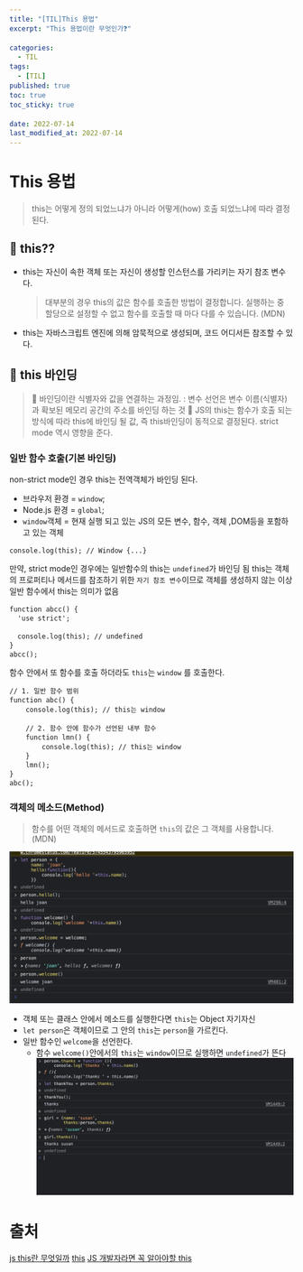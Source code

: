 ```yaml
---
title: "[TIL]This 용법"
excerpt: "This 용법이란 무엇인가❓"

categories:
  - TIL
tags:
  - [TIL]
published: true
toc: true
toc_sticky: true

date: 2022-07-14
last_modified_at: 2022-07-14
---
```


# This 용법

> this는 어떻게 정의 되었느냐가 아니라
> 어떻게(how) 호출 되었느냐에 따라 결정된다.

## 🌱 this??

- this는 자신이 속한 객체 또는 자신이 생성할 인스턴스를 가리키는 자기 참조 변수다.
  > 대부분의 경우 this의 값은 함수를 호출한 방법이 결정합니다. 실행하는 중 할당으로 설정할 수 없고 함수를 호출할 때 마다 다를 수 있습니다. (MDN)
- this는 자바스크립트 엔진에 의해 암묵적으로 생성되며, 코드 어디서든 참조할 수 있다.

## 🌱 this 바인딩

> 📌 바인딩이란 식별자와 값을 연결하는 과정임.
> : 변수 선언은 변수 이름(식별자)과 확보된 메모리 공간의 주소를 바인딩 하는 것
> 📌 JS의 this는 함수가 호출 되는 방식에 따라 this에 바인딩 될 값, 즉 this바인딩이 동적으로 결정된다. strict mode 역시 영향을 준다.

### 일반 함수 호출(기본 바인딩)

non-strict mode인 경우 this는 전역객체가 바인딩 된다.

- 브라우저 환경 = `window`;
- Node.js 환경 = `global`;
- `window`객체 = 현재 실행 되고 있는 JS의 모든 변수, 함수, 객체 ,DOM등을 포함하고 있는 객체

```
console.log(this); // Window {...}
```

만약, strict mode인 경우에는 일반함수의 this는 `undefined`가 바인딩 됨
this는 객체의 프로퍼티나 메서드를 참조하기 위한 `자기 참조 변수`이므로 객체를 생성하지 않는 이상 일반 함수에서 this는 의미가 없음

```
function abcc() {
  'use strict';

  console.log(this); // undefined
}
abcc();
```

함수 안에서 또 함수를 호출 하더라도 `this`는 `window` 를 호출한다.

```
// 1. 일반 함수 범위
function abc() {
    console.log(this); // this는 window

    // 2. 함수 안에 함수가 선언된 내부 함수
    function lmn() {
        console.log(this); // this는 window
    }
    lmn();
}
abc();
```

### 객체의 메소드(Method)

> 함수를 어떤 객체의 메서드로 호출하면 `this`의 값은 그 객체를 사용합니다.(MDN)

![](/assets/image/객체의메소드1.png)

- 객체 또는 클래스 안에서 메소드를 실행한다면 `this`는 Object 자기자신
- `let person`은 객체이므로 그 안의 `this`는 `person`을 가르킨다.
- 일반 함수인 `welcome`을 선언한다.
  - 함수 `welcome()`안에서의 `this`는 `window`이므로 실행하면 `undefined`가 뜬다
    ![](/assets/image/객체의메소드2.png)

# 출처

[js this란 무엇일까](https://hanamon.kr/javascript-this%EB%9E%80-%EB%AC%B4%EC%97%87%EC%9D%BC%EA%B9%8C/)
[this](https://velog.io/@edie_ko/js-this)
[JS 개발자라면 꼭 알아야할 this](https://wormwlrm.github.io/2019/03/04/You-should-know-JavaScript-this.html.html)
